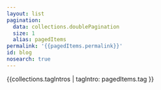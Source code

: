 ```yaml
---
layout: list
pagination:
  data: collections.doublePagination
  size: 1
  alias: pagedItems
permalink: '{{pagedItems.permalink}}'
id: blog
nosearch: true
---
```

{{collections.tagIntros | tagIntro: pagedItems.tag }}

